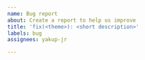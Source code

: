 ```yaml
---
name: Bug report
about: Create a report to help us improve
title: 'fix(<theme>): <short description>'
labels: bug
assignees: yakup-jr

---
```



